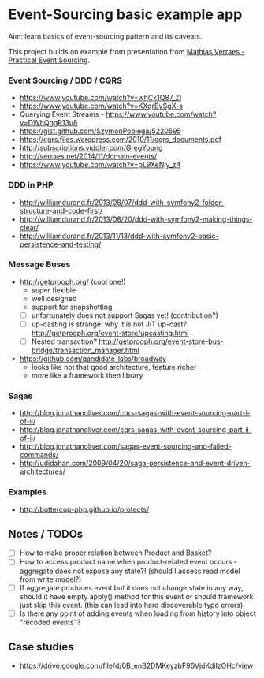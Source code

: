 # Event-Sourcing basic example app

Aim: learn basics of event-sourcing pattern and its caveats.

This project builds on example from presentation from [Mathias Verraes - Practical Event Sourcing](http://verraes.net/2014/03/practical-event-sourcing/).
 
### Event Sourcing / DDD / CQRS

- https://www.youtube.com/watch?v=whCk1Q87_ZI
- https://www.youtube.com/watch?v=KXqrBySgX-s
- Querying Event Streams - https://www.youtube.com/watch?v=DWhQggR13u8
- https://gist.github.com/SzymonPobiega/5220595
- https://cqrs.files.wordpress.com/2010/11/cqrs_documents.pdf
- http://subscriptions.viddler.com/GregYoung
- http://verraes.net/2014/11/domain-events/
- https://www.youtube.com/watch?v=pL9XeNjy_z4

### DDD in PHP
- http://williamdurand.fr/2013/08/07/ddd-with-symfony2-folder-structure-and-code-first/
- http://williamdurand.fr/2013/08/20/ddd-with-symfony2-making-things-clear/
- http://williamdurand.fr/2013/11/13/ddd-with-symfony2-basic-persistence-and-testing/

### Message Buses

- http://getprooph.org/ (cool one!)
  - super flexible
  - well designed
  - support for snapshotting
  - [ ] unfortunately does not support Sagas yet! (contribution?)
  - [ ] up-casting is strange: why it is not JIT up-cast? http://getprooph.org/event-store/upcasting.html
  - [ ] Nested transaction? http://getprooph.org/event-store-bus-bridge/transaction_manager.html
- https://github.com/qandidate-labs/broadway
  - looks like not that good architecture, feature richer
  - more like a framework then library
 
### Sagas
- http://blog.jonathanoliver.com/cqrs-sagas-with-event-sourcing-part-i-of-ii/
- http://blog.jonathanoliver.com/cqrs-sagas-with-event-sourcing-part-ii-of-ii/
- http://blog.jonathanoliver.com/sagas-event-sourcing-and-failed-commands/
- http://udidahan.com/2009/04/20/saga-persistence-and-event-driven-architectures/

### Examples
- http://buttercup-php.github.io/protects/


## Notes / TODOs

- [ ] How to make proper relation between Product and Basket?
- [ ] How to access product name when product-related event occurs - aggregate does not expose any state?! (should I access read model from write model?)
- [ ] If aggregate produces event but it does not change state in any way, should it have empty apply() method for this event or should framework just skip this event. (this can lead into hard discoverable typo errors)
- [ ] Is there any point of adding events when loading from history into object "recoded events"?

## Case studies

- https://drive.google.com/file/d/0B_enB2DMKeyzbF96VjdKdjIzOHc/view